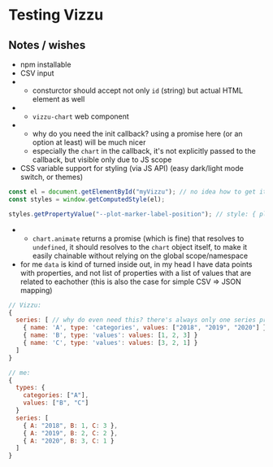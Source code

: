 # Testing Vizzu

## Notes / wishes

- npm installable
- CSV input
- * consturctor should accept not only `id` (string) but actual HTML element as well
- * `vizzu-chart` web component
- * why do you need the init callback? using a promise here (or an option at least) will be much nicer
  - especially the `chart` in the callback, it's not explicitly passed to the callback, but visible only due to JS scope
- CSS variable support for styling (via JS API) (easy dark/light mode switch, or themes)

```javascript
const el = document.getElementById("myVizzu"); // no idea how to get it from the `chart` object, would be nice
const styles = window.getComputedStyle(el);

styles.getPropertyValue("--plot-marker-label-position"); // style: { plot: { marker: { label: { position: "whatever"}}}}
```

- * `chart.animate` returns a promise (which is fine) that resolves to `undefined`, it should resolves to the `chart` object itself, to make it easily chainable without relying on the global scope/namespace
- for me `data` is kind of turned inside out, in my head I have data points with properties, and not list of properties with a list of values that are related to eachother (this is also the case for simple CSV => JSON mapping)

```javascript
// Vizzu:
{
  series: [ // why do even need this? there's always only one series property, is there anything else?
    { name: 'A', type: 'categories', values: ["2018", "2019", "2020"] },
    { name: 'B', type: 'values': values: [1, 2, 3] }
    { name: 'C', type: 'values': values: [3, 2, 1] }
  ]
}

// me:
{
  types: {
    categories: ["A"],
    values: ["B", "C"]
  }
  series: [
    { A: "2018", B: 1, C: 3 },
    { A: "2019", B: 2, C: 2 },
    { A: "2020", B: 3, C: 1 }
  ]
}
```
